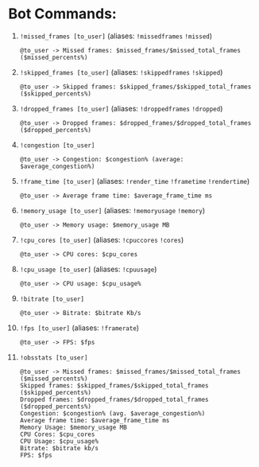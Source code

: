 # Bot Commands:
1. `!missed_frames [to_user]` (aliases: `!missedframes` `!missed`)
	```
	@to_user -> Missed frames: $missed_frames/$missed_total_frames ($missed_percents%)
	```
2. `!skipped_frames [to_user]` (aliases: `!skippedframes` `!skipped`)
	```
	@to_user -> Skipped frames: $skipped_frames/$skipped_total_frames ($skipped_percents%)
	```
3. `!dropped_frames [to_user]` (aliases: `!droppedframes` `!dropped`)
	```
	@to_user -> Dropped frames: $dropped_frames/$dropped_total_frames ($dropped_percents%)
	```
4. `!congestion [to_user]`
	```
	@to_user -> Congestion: $congestion% (average: $average_congestion%)
	```
5. `!frame_time [to_user]` (aliases: `!render_time` `!frametime` `!rendertime`)
	```
	@to_user -> Average frame time: $average_frame_time ms
	```
6. `!memory_usage [to_user]` (aliases: `!memoryusage` `!memory`)
	```
	@to_user -> Memory usage: $memory_usage MB
	```
7. `!cpu_cores [to_user]` (aliases: `!cpuccores` `!cores`)
	```
	@to_user -> CPU cores: $cpu_cores
	```
8. `!cpu_usage [to_user]` (aliases: `!cpuusage`)
	```
	@to_user -> CPU usage: $cpu_usage%
	```
9. `!bitrate [to_user]`
	```
	@to_user -> Bitrate: $bitrate Kb/s
	```
10. `!fps [to_user]` (aliases: `!framerate`)
	```
	@to_user -> FPS: $fps
	```
11. `!obsstats [to_user]`
	```
	@to_user -> Missed frames: $missed_frames/$missed_total_frames ($missed_percents%)
	Skipped frames: $skipped_frames/$skipped_total_frames ($skipped_percents%)
	Dropped frames: $dropped_frames/$dropped_total_frames ($dropped_percents%)
	Congestion: $congestion% (avg. $average_congestion%)
	Average frame time: $average_frame_time ms
	Memory Usage: $memory_usage MB
	CPU Cores: $cpu_cores
	CPU Usage: $cpu_usage%
	Bitrate: $bitrate kb/s
	FPS: $fps
	```
	
	